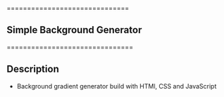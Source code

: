 ==============================
## Simple Background Generator
=============================== 

## Description
* Background gradient generator build with HTMl, CSS and JavaScript